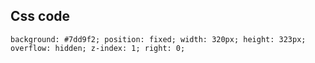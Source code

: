 
## Css code
`background: #7dd9f2; position: fixed; width: 320px; height: 323px; overflow: hidden; z-index: 1; right: 0;`


<!--stackedit_data:
eyJoaXN0b3J5IjpbLTMyMjQ1MDQ1OSwtOTgxMjIxNTEzXX0=
-->